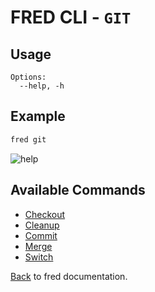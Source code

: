 # FRED CLI - `GIT` 


## Usage

```
Options:
  --help, -h 
```

## Example

```sh
fred git
```

![help](./git-help.png)

## Available Commands

- [Checkout](./checkout/README.md)
- [Cleanup](./cleanup/README.md)
- [Commit](./commit/README.md)
- [Merge](./merge/README.md)
- [Switch](./switch/README.md)

[Back](../README.md) to fred documentation.


